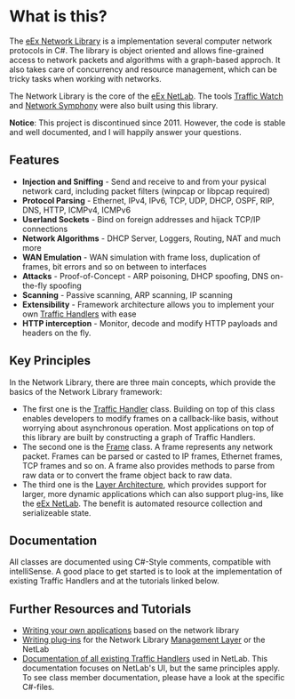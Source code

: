 # What is this? 

The [eEx Network Library](Documentation/eEx-Network-Library.md) is a implementation several computer network protocols in C#. The library is object oriented and allows fine-grained access to network packets and algorithms with a graph-based approch. It also takes care of concurrency and resource management, which can be tricky tasks when working with networks. 

The Network Library is the core of the [eEx NetLab](Documentation/eEx-NetLab.md). The tools [Traffic Watch](http://network.eex-dev.net/index.php?id=68) and [Network Symphony](http://network.eex-dev.net/index.php?id=51) were also built using this library. 

**Notice**: This project is discontinued since 2011. However, the code is stable and well documented, and I will happily answer your questions. 

## Features

* **Injection and Sniffing** - Send and receive to and from your pysical network card, including packet filters (winpcap or libpcap required)
* **Protocol Parsing** - Ethernet, IPv4, IPv6, TCP, UDP, DHCP, OSPF, RIP, DNS, HTTP, ICMPv4, ICMPv6
* **Userland Sockets** - Bind on foreign addresses and hijack TCP/IP connections
* **Network Algorithms** - DHCP Server, Loggers, Routing, NAT and much more
* **WAN Emulation** - WAN simulation with frame loss, duplication of frames, bit errors and so on between to interfaces
* **Attacks** - Proof-of-Concept - ARP poisoning, DHCP spoofing, DNS on-the-fly spoofing
* **Scanning** - Passive scanning, ARP scanning, IP scanning
* **Extensibility** - Framework architecture allows you to implement your own [Traffic Handlers](Documentation/Traffic-Handler.md) with ease
* **HTTP interception** - Monitor, decode and modify HTTP payloads and headers on the fly. 

## Key Principles

In the Network Library, there are three main concepts, which provide the basics of the Network Library framework:

* The first one is the [Traffic Handler](Documentation/Traffic-Handler.md) class. Building on top of this class enables developers to modify frames on a callback-like basis, without worrying about asynchronous operation. Most applications on top of this library are built by constructing a graph of Traffic Handlers. 
* The second one is the [Frame](Documentation/Frame.md) class. A frame represents any network packet. Frames can be parsed or casted to IP frames, Ethernet frames, TCP frames and so on. A frame also provides methods to parse from raw data or to convert the frame object back to raw data. 
* The third one is the [Layer Architecture](Documentation/Layer-Architecture), which provides support for larger, more dynamic applications which can also support plug-ins, like the [eEx NetLab](Documentation/eEx-NetLab.md). The benefit is automated resource collection and serializeable state. 

## Documentation

All classes are documented using C#-Style comments, compatible with intelliSense. A good place to get started is to look at the implementation of existing Traffic Handlers and at the tutorials linked below. 

## Further Resources and Tutorials

* [Writing your own applications](Documentation/Application-Development.md) based on the network library
* [Writing plug-ins](Documentation/Plug-in-Development.md) for the Network Library [Management Layer](Documentation/Management.md) or the NetLab
* [Documentation of all existing Traffic Handlers](http://network.eex-dev.net/index.php?id=64) used in NetLab. This documentation focuses on NetLab's UI, but the same principles apply. To see class member documentation, please have a look at the specific C#-files. 

